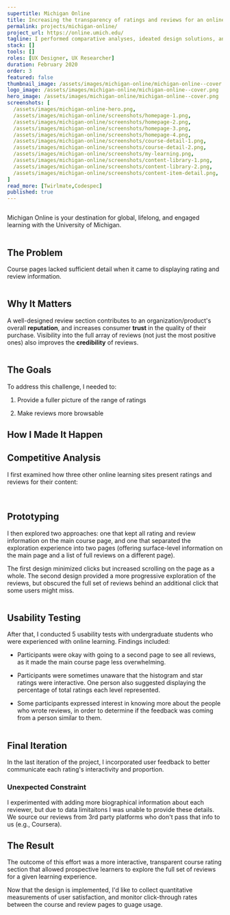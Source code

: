 ```yaml
---
supertitle: Michigan Online
title: Increasing the transparency of ratings and reviews for an online course catalog
permalink: projects/michigan-online/
project_url: https://online.umich.edu/
tagline: I performed comparative analyses, ideated design solutions, and conducted usability tests to increase user satisfaction with online course ratings and reviews.
stack: []
tools: []
roles: [UX Designer, UX Researcher]
duration: February 2020
order: 3
featured: false
thumbnail_image: /assets/images/michigan-online/michigan-online--cover.png
logo_image: /assets/images/michigan-online/michigan-online--cover.png
hero_image: /assets/images/michigan-online/michigan-online--cover.png
screenshots: [
  /assets/images/michigan-online-hero.png,
  /assets/images/michigan-online/screenshots/homepage-1.png,
  /assets/images/michigan-online/screenshots/homepage-2.png,
  /assets/images/michigan-online/screenshots/homepage-3.png,
  /assets/images/michigan-online/screenshots/homepage-4.png,
  /assets/images/michigan-online/screenshots/course-detail-1.png,
  /assets/images/michigan-online/screenshots/course-detail-2.png,
  /assets/images/michigan-online/screenshots/my-learning.png,
  /assets/images/michigan-online/screenshots/content-library-1.png,
  /assets/images/michigan-online/screenshots/content-library-2.png,
  /assets/images/michigan-online/screenshots/content-item-detail.png,
]
read_more: [Twirlmate,Codespec]
published: true
---
```


<div class="nhm-wrapper responsive-margin-bottom">
  <img class="d-block w-100" src="/assets/images/michigan-online/michigan-online--before-and-after.png" alt="">
</div>

<div class="nhm-wrapper responsive-margin-bottom">
  <p class="align--center p--lg mw-680 mx-auto">
    Michigan Online is your destination for global, lifelong, and engaged learning with the University of Michigan.
  </p>
</div>

<div class="nhm-card--horizontal image-last--mobile responsive-margin-bottom">
  <div class="nhm-card__image-wrapper">
    <img src="/assets/images/michigan-online/michigan-online--problem.png" class="nhm-card__image object-fit--contain" alt="" />
  </div>
  <div>
    <h2>The Problem</h2>
    <p class="p--lg">
      Course pages lacked sufficient detail when it came to displaying rating and review information.
    </p>
  </div>
</div>

<div class="nhm-card--horizontal image-last--mobile responsive-margin-bottom">
  <div class="nhm-card__image-wrapper">
    <img src="/assets/images/michigan-online/michigan-online--why-it-matters.png" class="nhm-card__image mw-300 mx-auto" alt="" />
  </div>
  <div>
    <h2>Why It Matters</h2>
    <p class="p--lg">
      A well-designed review section contributes to an organization/product's overall <strong>reputation</strong>, and increases consumer <strong>trust</strong> in the quality of their purchase. Visibility into the full array of reviews (not just the most positive ones) also improves the <strong>credibility</strong> of reviews.
    </p>
  </div>
</div>

<div class="nhm-card--horizontal image-last--mobile responsive-margin-bottom">
  <div class="nhm-card__image-wrapper">
    <img src="/assets/images/michigan-online/michigan-online--after.gif" class="nhm-card__image object-fit--contain" alt="" />
  </div>
  <div>
    <h2>The Goals</h2>
    <p class="p--lg">
      To address this challenge, I needed to:
    </p>
    <ol class="pl-2">
      <li class="p--lg">
        <p class="p--lg">
          Provide a fuller picture of the range of ratings
        </p>
      </li>
      <li class="p--lg">
        <p class="p--lg">
          Make reviews more browsable
        </p>
      </li>
    </ol>
  </div>
</div>

<h2 class="align--center responsive-margin-bottom">How I Made It Happen</h2>

<div class="responsive-margin-bottom">
  <h2>Competitive Analysis</h2>
  <p class="p--lg">
    I first examined how three other online learning sites present ratings and reviews for their content:
  </p> 
  <img src="/assets/images/michigan-online/michigan-online--coursera.png" class="d-block w-100 mb-3" alt="" />
  <img src="/assets/images/michigan-online/michigan-online--udemy.png" class="d-block w-100 mb-3" alt="" />
  <img src="/assets/images/michigan-online/michigan-online--skillshare.png" class="d-block w-100 mb-3" alt="" />
</div>

<div class="responsive-margin-bottom">
  <h2>Prototyping</h2>
  <p class="p--lg">
    I then explored two approaches: one that kept all rating and review information on the main course page, and one that separated the exploration experience into two pages (offering surface-level information on the main page and a list of full reviews on a different page).
  </p>
  <p class="p--lg">
    The first design minimized clicks but increased scrolling on the page as a whole. The second design provided a more progressive exploration of the reviews, but obscured the full set of reviews behind an additional click that some users might miss.
  </p>
  <img src="/assets/images/michigan-online/michigan-online--prototypes.png" class="d-block w-100 mb-3" alt="" />
</div>

<div class="nhm-card--horizontal image-last--mobile">
  <div class="nhm-card__image-wrapper">
    <img src="/assets/images/michigan-online/michigan-online--usability-findings.png" class="nhm-card__image object-fit--contain" alt="" />
  </div>
  <div>
    <h2>Usability Testing</h2>
    <p class="p--lg">
      After that, I conducted 5 usability tests with undergraduate students who were experienced with online learning. Findings included:
    </p> 
  </div>
</div>

<div class="responsive-margin-bottom">
<ul>
  <li>
    <p class="p--lg">
      Participants were okay with going to a second page to see all reviews, as it made the main course page less overwhelming.
    </p>
  </li>
  <li>
    <p class="p--lg">
      Participants were sometimes unaware that the histogram and star ratings were interactive. One person also suggested displaying the percentage of total ratings each level represented.
    </p>
  </li>
  <li>
    <p class="p--lg">
      Some participants expressed interest in knowing more about the people who wrote reviews, in order to determine if the feedback was coming from a person similar to them.
    </p>
  </li>
</ul>
</div>


<div class="nhm-card--horizontal image-last--mobile responsive-margin-bottom">
  <div class="nhm-card__image-wrapper">
    <img src="/assets/images/michigan-online/michigan-online--ideal-version.png" class="nhm-card__image object-fit--contain" alt="" />
  </div>
  <div>
    <h2>Final Iteration</h2>
    <p class="p--lg">
      In the last iteration of the project, I incorporated user feedback to better communicate each rating's interactivity and proportion.
    </p> 
    <h3>Unexpected Constraint</h3>
    <p class="p--lg">
      I experimented with adding more biographical information about each reviewer, but due to data limitaitons I was unable to provide these details. We source our reviews from 3rd party platforms who don't pass that info to us (e.g., Coursera).
    </p> 
  </div>
</div>

<div class="responsive-margin-bottom align--center">
  <div>
    <h2>The Result</h2>
    <p class="p--lg align--left">
    The outcome of this effort was a more interactive, transparent course rating section that allowed prospective learners to explore the full set of reviews for a given learning experience.
    </p>
    <p class="p--lg align--left">
    Now that the design is implemented, I'd like to collect quantitative measurements of user satisfaction, and monitor click-through rates between the course and review pages to guage usage.
    </p>
    <img src="/assets/images/michigan-online/michigan-online--cover.png" class="d-block mw-700 mx-auto nhm-card__image object-fit--contain mt-5" alt="" />
  </div>
</div>